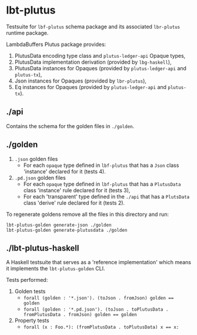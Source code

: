 # lbt-plutus

Testsuite for `lbf-plutus` schema package and its associated `lbr-plutus` runtime package.

LambdaBuffers Plutus package provides:

1. PlutusData encoding type class and `plutus-ledger-api` Opaque types,
2. PlutusData implementation derivation (provided by `lbg-haskell`),
3. PlutusData instances for Opaques (provided by `plutus-ledger-api` and `plutus-tx`),
4. Json instances for Opaques (provided by `lbr-plutus`),
5. Eq instances for Opaques (provided by `plutus-ledger-api` and `plutus-tx`).

## ./api

Contains the schema for the golden files in `./golden`.

## ./golden

1. `.json` golden files
   - For each `opaque` type defined in `lbf-plutus` that has a `Json` class 'instance' declared for it (tests 4).
2. `.pd.json` golden files
   - For each `opaque` type defined in `lbf-plutus` that has a `PlutusData` class 'instance' rule declared for it (tests 3),
   - For each 'transparent' type defined in the `./api` that has a `PlutsData` class 'derive' rule declared for it (tests 2).

To regenerate goldens remove all the files in this directory and run:

```shell
lbt-plutus-golden generate-json ./golden
lbt-plutus-golden generate-plutusdata ./golden
```

## ./lbt-plutus-haskell

A Haskell testsuite that serves as a 'reference implementation' which means it implements the `lbt-plutus-golden` CLI.

Tests performed:

1. Golden tests
   - `forall (golden : '*.json'). (toJson . fromJson) golden == golden`
   - `forall (golden : '*.pd.json'). (toJson . toPlutusData . fromPlutusData . fromJson) golden == golden`
2. Property tests
   - `forall (x : Foo.*): (fromPlutusData . toPlutusData) x == x:`
